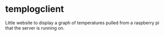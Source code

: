 # templogclient
Little website to display a graph of temperatures pulled from a raspberry pi that the server is running on.
